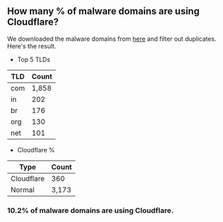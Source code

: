## How many % of malware domains are using Cloudflare?


We downloaded the malware domains from [here](https://urlhaus.abuse.ch) and filter out duplicates.
Here's the result.


[//]: # (start replacement)


- Top 5 TLDs

| TLD | Count |
| --- | --- |
| com | 1,858 |
| in | 202 |
| br | 176 |
| org | 130 |
| net | 101 |


- Cloudflare %

| Type | Count |
| --- | --- |
| Cloudflare | 360 |
| Normal | 3,173 |


### 10.2% of malware domains are using Cloudflare.